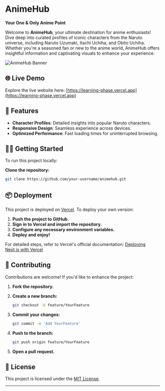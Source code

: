 # AnimeHub

**Your One & Only Anime Point**

Welcome to **AnimeHub**, your ultimate destination for anime enthusiasts! Dive deep into curated profiles of iconic characters from the Naruto universe, including Naruto Uzumaki, Itachi Uchiha, and Obito Uchiha. Whether you're a seasoned fan or new to the anime world, AnimeHub offers insightful information and captivating visuals to enhance your experience.

![AnimeHub Banner](https://learning-phase.vercel.app/banner-image.jpg) <!-- Replace with an actual banner image URL if available -->

## 🌐 Live Demo

Explore the live website here: [https://learning-phase.vercel.app](https://learning-phase.vercel.app)

## 🚀 Features

* **Character Profiles**: Detailed insights into popular Naruto characters.
* **Responsive Design**: Seamless experience across devices.
* **Optimized Performance**: Fast loading times for uninterrupted browsing.

## 🧑‍💻 Getting Started

To run this project locally:

   **Clone the repository:**

   ```bash
   git clone https://github.com/your-username/animehub.git
   ```
## 📦 Deployment

This project is deployed on [Vercel](https://vercel.com/). To deploy your own version:

1. **Push the project to GitHub.**
2. **Sign in to Vercel and import the repository.**
3. **Configure any necessary environment variables.**
4. **Deploy and enjoy!**

For detailed steps, refer to Vercel's official documentation: [Deploying Next.js with Vercel](https://vercel.com/docs/concepts/deployments/overview)

## 🤝 Contributing

Contributions are welcome! If you'd like to enhance the project:

1. **Fork the repository.**

2. **Create a new branch:**

   ```bash
   git checkout -b feature/YourFeature
   ```

3. **Commit your changes:**

   ```bash
   git commit -m 'Add YourFeature'
   ```

4. **Push to the branch:**

   ```bash
   git push origin feature/YourFeature
   ```

5. **Open a pull request.**

## 📄 License

This project is licensed under the [MIT License](LICENSE).

---
